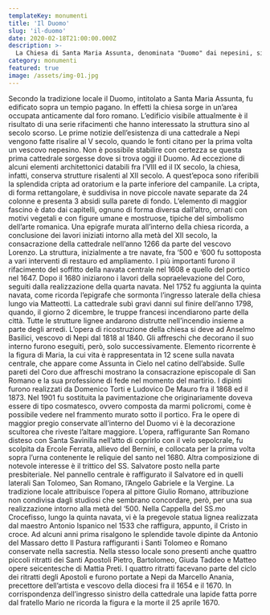 ```yaml
---
templateKey: monumenti
title: 'Il Duomo'
slug: 'il-duomo'
date: 2020-02-18T21:00:00.000Z
description: >-
  La Chiesa di Santa Maria Assunta, denominata "Duomo" dai nepesini, si erge sull'area di un antico foro romano. L'attuale edificio è risultato di una serie di rifacimenti. La cripta al suo interno e l'altare maggiore con le sue decorazioni scultoree sono sicuramente gli elementi di maggior pregio.
category: monumenti
featured: true
image: /assets/img-01.jpg
---
```

Secondo la tradizione locale il Duomo, intitolato a Santa Maria Assunta, fu edificato sopra un tempio pagano. In effetti la chiesa sorge in un’area occupata anticamente dal foro romano.
L’edificio visibile attualmente è il risultato di una serie rifacimenti che hanno interessato la struttura sino al secolo scorso. Le prime notizie dell’esistenza di una cattedrale a Nepi   vengono fatte risalire al V secolo, quando le fonti citano per la prima volta un vescovo nepesino.
Non è possibile stabilire con certezza se questa prima cattedrale sorgesse dove si trova oggi il Duomo. Ad eccezione di alcuni elementi architettonici databili fra l’VIII ed il IX secolo, la  chiesa, infatti,  conserva strutture risalenti al XII secolo. A quest’epoca sono riferibili la splendida cripta ad oratorium e la parte inferiore del campanile.  La cripta, di forma rettangolare, è suddivisa in nove piccole navate separate da 24 colonne e presenta 3 absidi sulla parete di fondo.
L’elemento di maggior fascino è dato dai capitelli, ognuno di forma diversa dall’altro,  ornati   con motivi vegetali e con figure umane e mostruose, tipiche del simbolismo dell’arte romanica.
Una epigrafe murata all’interno della chiesa ricorda, a conclusione dei lavori iniziati intorno alla metà del XII secolo, la consacrazione della cattedrale nell’anno 1266 da parte del vescovo Lorenzo. La struttura, inizialmente a tre navate, fra  ‘500 e ‘600 fu sottoposta a vari interventi di restauro ed ampliamento. I più importanti furono il rifacimento del soffitto della navata centrale nel 1608 e quello del portico  nel 1647.  Dopo il 1680 iniziarono i lavori della sopraelevazione del Coro, seguiti dalla realizzazione della quarta navata.  Nel 1752 fu aggiunta la quinta navata, come ricorda l’epigrafe che sormonta l’ingresso laterale della chiesa lungo via Matteotti. La cattedrale subì gravi danni sul finire dell’anno 1798, quando, il giorno 2 dicembre, le truppe francesi incendiarono parte della città.  Tutte le strutture lignee andarono distrutte nell’incendio insieme a parte degli arredi. L’opera di ricostruzione della chiesa si deve ad Anselmo Basilici, vescovo di Nepi dal 1818 al 1840.  Gli affreschi che decorano il suo interno furono eseguiti, però, solo successivamente.
Elemento ricorrente è la figura di Maria, la cui vita è rappresentata in 12 scene sulla navata centrale, che appare come Assunta in Cielo nel catino dell’abside.
Sulle pareti del Coro due affreschi mostrano la consacrazione episcopale di San Romano e la sua professione di fede nel momento del martirio. I dipinti furono realizzati da Domenico Torti e Ludovico De Mauro fra il 1868 ed il 1873.
Nel 1901 fu sostituita la pavimentazione che originariamente doveva essere di tipo cosmatesco, ovvero composta da marmi policromi, come è possibile vedere nel frammento murato sotto il portico.
Fra le opere di maggior pregio conservate all’interno del Duomo vi è la decorazione scultorea che riveste l’altare maggiore.
L’opera, raffigurante San Romano disteso con Santa Savinilla nell’atto di coprirlo con il velo sepolcrale, fu scolpita da Ercole Ferrata, allievo del Bernini, e collocata per la prima volta sopra l’urna contenente le reliquie del santo nel 1680.
Altra composizione di notevole interesse è il trittico del SS. Salvatore posto nella parte presbiteriale.
 Nel pannello centrale è raffigurato il Salvatore ed in quelli laterali San Tolomeo, San Romano, l’Angelo Gabriele e la Vergine. La tradizione locale attribuisce l’opera al pittore Giulio Romano, attribuzione non condivisa dagli studiosi che sembrano concordare, però, per una sua realizzazione intorno alla metà del ‘500.
Nella Cappella del SS.mo Crocefisso, lungo la quinta navata,  vi è la pregevole statua lignea realizzata dal maestro Antonio Ispanico nel 1533 che raffigura, appunto, il Cristo in croce.
Ad alcuni anni prima risalgono le splendide tavole dipinte da Antonio del Massaro detto Il Pastura raffiguranti i Santi Tolomeo e Romano conservate nella sacrestia.
Nella stesso locale sono presenti anche quattro piccoli ritratti dei Santi Apostoli Pietro, Bartolomeo, Giuda Taddeo e Matteo opere seicentesche di Mattia Preti.
I quattro ritratti facevano parte del ciclo dei ritratti degli Apostoli e furono portate a Nepi da Marcello Anania, precettore dell’artista e vescovo della diocesi fra il 1654 e il 1670.
In corrispondenza dell’ingresso sinistro della cattedrale una lapide fatta porre dal fratello Mario ne ricorda la figura e la morte il 25 aprile 1670.